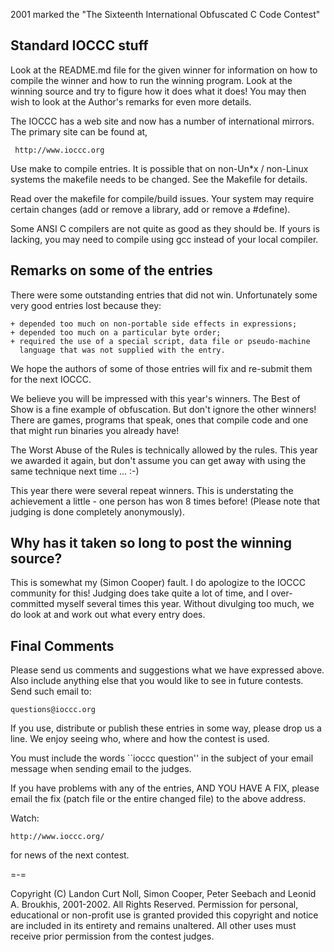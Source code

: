 2001 marked the "The Sixteenth International Obfuscated C Code Contest"


Standard IOCCC stuff
--------------------

Look at the README.md file for the given winner for information
on how to compile the winner and how to run the winning program.
Look at the winning source and try to figure how it does what it does!
You may then wish to look at the Author's remarks for even more details.

The IOCCC has a web site and now has a number of international mirrors.  The
primary site can be found at,

     http://www.ioccc.org

Use make to compile entries.  It is possible that on non-Un\*x / non-Linux
systems the makefile needs to be changed.  See the Makefile for details.

Read over the makefile for compile/build issues.  Your system may
require certain changes (add or remove a library, add or remove a
#define).

Some ANSI C compilers are not quite as good as they should be.  If
yours is lacking, you may need to compile using gcc instead of your
local compiler.


Remarks on some of the entries
------------------------------

There were some outstanding entries that did not win.  Unfortunately
some very good entries lost because they:

    + depended too much on non-portable side effects in expressions;
    + depended too much on a particular byte order;
    + required the use of a special script, data file or pseudo-machine
      language that was not supplied with the entry.

We hope the authors of some of those entries will fix and re-submit
them for the next IOCCC.

We believe you will be impressed with this year's winners.  The Best of Show
is a fine example of obfuscation.  But don't ignore the other winners!
There are games, programs that speak, ones that compile code and one that
might run binaries you already have!

The Worst Abuse of the Rules is technically allowed by the rules.  This year
we awarded it again, but don't assume you can get away with using the same
technique next time ... :-)

This year there were several repeat winners.  This is understating the
achievement a little - one person has won 8 times before!  (Please note that
judging is done completely anonymously).


Why has it taken so long to post the winning source?
----------------------------------------------------

This is somewhat my (Simon Cooper) fault.  I do apologize to the IOCCC
community for this!  Judging does take quite a lot of time, and I
over-committed myself several times this year.  Without divulging too much,
we do look at and work out what every entry does.


Final Comments
--------------

Please send us comments and suggestions what we have expressed above.
Also include anything else that you would like to see in future contests.
Send such email to:

	questions@ioccc.org

If you use, distribute or publish these entries in some way, please drop
us a line.  We enjoy seeing who, where and how the contest is used.

You must include the words ``ioccc question'' in the subject of your email
message when sending email to the judges.

If you have problems with any of the entries, AND YOU HAVE A FIX, please
email the fix (patch file or the entire changed file) to the above address.

Watch:

	http://www.ioccc.org/

for news of the next contest.

=-=

Copyright (C) Landon Curt Noll, Simon Cooper, Peter Seebach
and Leonid A. Broukhis, 2001-2002.
All Rights Reserved.  Permission for personal, educational or non-profit
use is granted provided this copyright and notice are included in its
entirety and remains unaltered.  All other uses must receive prior permission
from the contest judges.
